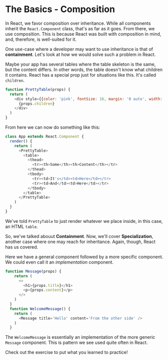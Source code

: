 # The Basics - Composition

In React, we favor composition over inheritance. While all components inherit the `React.Component` class, that's as far as it goes. From there, we use composition. This is because React was built with composition in mind, and, therefore, is well-suited for it.

One use-case where a developer may want to use inheritance is that of **containment**. Let's look at how we would solve such a problem in React.

Maybe your app has several tables where the table skeleton is the same, but the content differs. In other words, the table doesn't know what children it contains. React has a special prop just for situations like this. It's called `children`.

```javascript
function PrettyTable(props) {
  return (
    <div style={{color: 'pink', fontSize: 16, margin: '0 auto', width: 200}}>
      {props.children}
    </div>
  )
}
```

From here we can now do something like this:

```javascript
class App extends React.Component {
  render() {
    return (
      <PrettyTable>
        <table>
          <thead>
            <tr><th>Some</th><th>Content</th></tr>
          </thead>
          <tbody>
            <tr><td>It's</td><td>Here</td></tr>
            <tr><td>And</td><td>Here</td></tr>
          </tbody>
        </table>
      </PrettyTable>
    )
  }
}
```

We've told `PrettyTable` to just render whatever we place inside, in this case, an HTML `table`.

So, we've talked abouut **Containment**. Now, we'll cover **Specialization**, another case where one may reach for inheritance. Again, though, React has us covered.

Here we have a general component followed by a more specific component. We could even call it an *implementation* component.

```javascript
function Message(props) {
    return (
      <>
        <h1>{props.title}</h1>
        <p>{props.content}</p>
      </>
    )
  }
  function WelcomeMessage() {
    return (
      <Message title='Hello' content='From the other side' />
    )
  }
```

The `WelcomeMessage` is essentially an implementation of the more generic `Message` component. This is pattern we see used quite often in React.

Check out the exercise to put what you learned to practice!